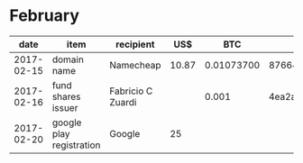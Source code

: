 February
========

| date | item | recipient | US$ | BTC | tx |
|------|------|-----------|-----|-----|----|
| 2017-02-15 | domain name | Namecheap | 10.87 | 0.01073700 | 87664af526b0eeb3e4bdd1ba355e31f704a34ea11540fed0e75b7c171cd5ef77 |
| 2017-02-16 | fund shares issuer | Fabricio C Zuardi | | 0.001 | 4ea2aeb4d6fb47c5f648720d8143295a02e9c06c9f8ab59bc0955396f6741809 |
| 2017-02-20 | google play registration | Google | 25 | | |


